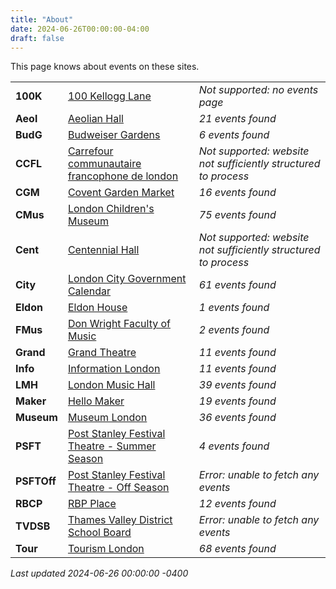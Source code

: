 ```yaml
---
title: "About"
date: 2024-06-26T00:00:00-04:00
draft: false
---
```


This page knows about events on these sites.

|   |       | |
|:--------------|:------|:--|
| **100K** | [100 Kellogg Lane]() | *Not supported: no events page*
| **Aeol** | [Aeolian Hall](https://aeolianhall.ca/events/) | *21 events found*
| **BudG** | [Budweiser Gardens](https://www.budweisergardens.com/events) | *6 events found*
| **CCFL** | [Carrefour communautaire francophone de london]() | *Not supported: website not sufficiently structured to process*
| **CGM** | [Covent Garden Market](https://coventmarket.com/events/) | *16 events found*
| **CMus** | [London Children's Museum](https://www.londonchildrensmuseum.ca/events) | *75 events found*
| **Cent** | [Centennial Hall]() | *Not supported: website not sufficiently structured to process*
| **City** | [London City Government Calendar](https://london.ca/government/calendar) | *61 events found*
| **Eldon** | [Eldon House](https://eldonhouse.ca/events/) | *1 events found*
| **FMus** | [Don Wright Faculty of Music](http://www.events.westernu.ca/events/music/) | *2 events found*
| **Grand** | [Grand Theatre](https://www.grandtheatre.com/events) | *11 events found*
| **Info** | [Information London](https://www.informationlondon.ca/Event/List) | *11 events found*
| **LMH** | [London Music Hall](http://londonmusichall.com/upcoming-events/) | *39 events found*
| **Maker** | [Hello Maker](https://www.hellomaker.ca/events) | *19 events found*
| **Museum** | [Museum London](https://museumlondon.ca/programs-events) | *36 events found*
| **PSFT** | [Post Stanley Festival Theatre - Summer Season](https://psft.ca/schedule/summer-season/) | *4 events found*
| **PSFTOff** | [Post Stanley Festival Theatre - Off Season](https://psft.ca/schedule/off-season-events/) | *Error: unable to fetch any events*
| **RBCP** | [RBP Place](https://www.rbcplacelondon.com/events) | *12 events found*
| **TVDSB** | [Thames Valley District School Board](https://calendar.tvdsb.ca/) | *Error: unable to fetch any events*
| **Tour** | [Tourism London](https://www.londontourism.ca/events/all-events) | *68 events found*

_Last updated 2024-06-26 00:00:00 -0400_
